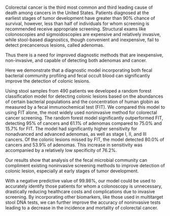 Colorectal cancer is the third most common and third leading cause of death among cancers in the United States. Patients diagnosed at the earliest stages of tumor development have greater than 90% chance of survival, however, less than half of individuals for whom screening is recommended receive appropriate screening. Structural exams like colonoscopies and sigmoidoscopies are expensive and relatively invasive, while stool-based diagnostics, though convenient and inexpensive, fail to detect precancerous lesions, called adenomas. 

Thus there is a need for improved diagnostic methods that are inexpensive, non-invasive, and capable of detecting both adenomas and cancer.

Here we demonstrate that a diagnostic model incorporating both fecal bacterial community profiling and fecal occult blood can significantly improve the detection of colonic lesions.

Using stool samples from 490 patients we developed a random forest classification model for detecting colonic lesions based on the abundances of certain bacterial populations and the concentration of human globin as measured by a fecal immunochemical test (FIT). We compared this model to using FIT alone, the most widely used noninvasive method for colorectal cancer screening. The random forest model significantly outperformed FIT, detecting 95% of cancers and 61.1% of adenomas compared to 75.0% and 15.7% for FIT. The model had significantly higher sensitivity for nonadvanced and advanced adenomas, as well as stage I, II, and III cancers. Of the colonic lesions missed by FIT, the model detected 80.0% of cancers and 53.9% of adenomas. This increase in sensitivity was accompanied by a relatively low specificity of 76.2%.

Our results show that analysis of the fecal microbial community can compliment existing noninvasive screening methods to improve detection of colonic lesion, especially at early stages of tumor development.

With a negative predictive value of 99.98%, our model could be used to accurately identify those patients for whom a colonoscopy is unnecessary, drastically reducing healthcare costs and complications due to invasive screening. By incorporating other biomarkers, like those used in multitarget stool DNA tests, we can further improve the accuracy of noninvasive tests leading to a decrease in the incidence and mortality of colorectal cancer.
